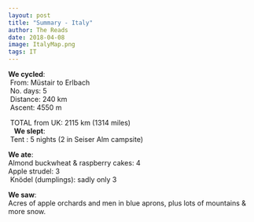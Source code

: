 ```yaml
---
layout: post
title: "Summary - Italy"
author: The Reads
date: 2018-04-08
image: ItalyMap.png
tags: IT
---
```


**We cycled**:  
  From: Müstair to Erlbach  
  No. days: 5  
  Distance: 240 km  
  Ascent: 4550 m  
  
  TOTAL from UK: 2115 km (1314 miles)  
  
  **We slept**:  
  Tent : 5 nights (2 in Seiser Alm campsite) 
  
  **We ate**:  
  Almond buckwheat & raspberry cakes: 4  
  Apple strudel: 3  
  Knödel (dumplings): sadly only 3  
  
  **We saw**:  
  Acres of apple orchards and men in blue aprons, plus lots of mountains & more snow.   
